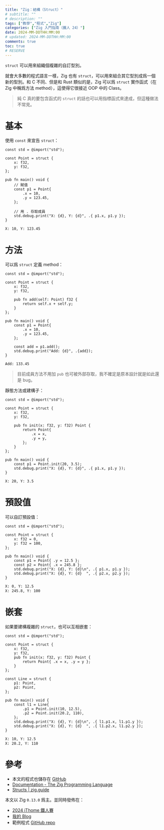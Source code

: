 ```yaml
---
title: "Zig：結構（Struct）"
# subtitle: ""
# description: ""
tags: ["教學","程式","Zig"]
categories: ["Zig 入門指南（鐵人 24）"]
date: 2024-MM-DDTHH:MM:00
# updated: 2024-MM-DDTHH:MM:00
comments: true
toc: true
# RESERVE
---
```


`struct` 可以用來組織個複雜的自訂型別。

<!-- more -->

就會大多數的程式語言一樣，Zig 也有 `struct`，可以用來組合其它型別成爲一個新的型別。和 C 不同、但是和 Rust 類似的是，Zig 可以爲 `struct` 實作函式（在 Zig 中稱爲方法 method），這使得它很接近 OOP 中的 Class。

> 純 C 真的要包含函式的 `struct` 的話也可以用指標函式來達成，但這種做法不常見。

# 基本

使用 `const` 來宣告 `struct`：

```zig
const std = @import("std");

const Point = struct {
    x: f32,
    y: f32,
};

pub fn main() void {
    // 賦值
    const p1 = Point{
        .x = 10,
        .y = 123.45,
    };

    // 用 . 存取成員
    std.debug.print("X: {d}, Y: {d}", .{ p1.x, p1.y });
}
```

```bash
X: 10, Y: 123.45
```

# 方法

可以爲 `struct` 定義 method：

```zig
const std = @import("std");

const Point = struct {
    x: f32,
    y: f32,

    pub fn add(self: Point) f32 {
        return self.x + self.y;
    }
};

pub fn main() void {
    const p1 = Point{
        .x = 10,
        .y = 123.45,
    };

    const add = p1.add();
    std.debug.print("Add: {d}", .{add});
}
```

```bash
Add: 133.45
```

> 目前成員方法不用加 `pub` 也可被外部存取，我不確定是原本設計就是如此還是 bug。

靜態方法或建構子：

```zig
const std = @import("std");

const Point = struct {
    x: f32,
    y: f32,

    pub fn init(x: f32, y: f32) Point {
        return Point{
            .x = x,
            .y = y,
        };
    }
};

pub fn main() void {
    const p1 = Point.init(20, 3.5);
    std.debug.print("X: {d}, Y: {d}", .{ p1.x, p1.y });
}
```

```bash
X: 20, Y: 3.5
```

# 預設值

可以自訂預設值：

```zig
const std = @import("std");

const Point = struct {
    x: f32 = 0,
    y: f32 = 100,
};

pub fn main() void {
    const p1 = Point{ .y = 12.5 };
    const p2 = Point{ .x = 245.8 };
    std.debug.print("X: {d}, Y: {d}\n", .{ p1.x, p1.y });
    std.debug.print("X: {d}, Y: {d}  ", .{ p2.x, p2.y });
}
```

```bash
X: 0, Y: 12.5
X: 245.8, Y: 100
```

# 嵌套

如果要建構複雜的 `struct`，也可以互相嵌套：

```zig
const std = @import("std");

const Point = struct {
    x: f32,
    y: f32,
    pub fn init(x: f32, y: f32) Point {
        return Point{ .x = x, .y = y };
    }
};

const Line = struct {
    p1: Point,
    p2: Point,
};

pub fn main() void {
    const l1 = Line{
        .p1 = Point.init(10, 12.5),
        .p2 = Point.init(20.2, 110),
    };
    std.debug.print("X: {d}, Y: {d}\n", .{ l1.p1.x, l1.p1.y });
    std.debug.print("X: {d}, Y: {d}  ", .{ l1.p2.x, l1.p2.y });
}
```

```bash
X: 10, Y: 12.5
X: 20.2, Y: 110
```

# 參考

- 本文的程式也儲存在 [GitHub](https://github.com/ziteh/zig-learn-it24/tree/main/struct)
- [Documentation - The Zig Programming Language](https://ziglang.org/documentation/0.13.0/#struct)
- [Structs | zig.guide](https://zig.guide/language-basics/structs)

本文以 Zig `0.13.0` 爲主。並同時發佈在：

- [2024 iThome 鐵人賽](https://ithelp.ithome.com.tw/users/20151756/ironman/7460)
- [我的 Blog](https://ziteh.github.io/categories/Zig-入門指南（鐵人-24）/)
- 範例程式 [GitHub repo](https://github.com/ziteh/zig-learn-it24)
